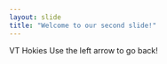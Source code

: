 ```yaml
---
layout: slide
title: "Welcome to our second slide!"
---
```

VT Hokies
Use the left arrow to go back!
